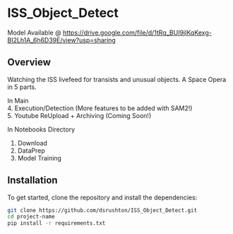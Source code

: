 # ISS_Object_Detect

Model Available @ https://drive.google.com/file/d/1tRq_BUI9jIKqKexg-BI2Lh1A_6h6D39E/view?usp=sharing

## Overview
Watching the ISS livefeed for transists and unusual objects. A Space Opera in 5 parts.

In Main    
  4. Execution/Detection (More features to be added with SAM2!)  
  5. Youtube ReUpload + Archiving (Coming Soon!)  
 
  
In Notebooks Directory
  1. Download
  2. DataPrep
  3. Model Training

## Installation
To get started, clone the repository and install the dependencies:

```bash
git clone https://github.com/dsrushton/ISS_Object_Detect.git
cd project-name
pip install -r requirements.txt

